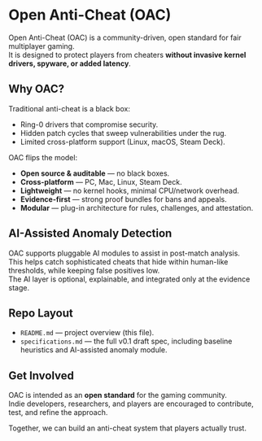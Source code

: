 # Open Anti-Cheat (OAC)

Open Anti-Cheat (OAC) is a community-driven, open standard for fair multiplayer gaming.  
It is designed to protect players from cheaters **without invasive kernel drivers, spyware, or added latency**.

## Why OAC?

Traditional anti-cheat is a black box:
- Ring-0 drivers that compromise security.
- Hidden patch cycles that sweep vulnerabilities under the rug.
- Limited cross-platform support (Linux, macOS, Steam Deck).

OAC flips the model:
- **Open source & auditable** — no black boxes.  
- **Cross-platform** — PC, Mac, Linux, Steam Deck.  
- **Lightweight** — no kernel hooks, minimal CPU/network overhead.  
- **Evidence-first** — strong proof bundles for bans and appeals.  
- **Modular** — plug-in architecture for rules, challenges, and attestation.  

## AI-Assisted Anomaly Detection

OAC supports pluggable AI modules to assist in post-match analysis.  
This helps catch sophisticated cheats that hide within human-like thresholds, while keeping false positives low.  
The AI layer is optional, explainable, and integrated only at the evidence stage.

## Repo Layout

- `README.md` — project overview (this file).  
- `specifications.md` — the full v0.1 draft spec, including baseline heuristics and AI-assisted anomaly module.  

## Get Involved

OAC is intended as an **open standard** for the gaming community.  
Indie developers, researchers, and players are encouraged to contribute, test, and refine the approach.  

Together, we can build an anti-cheat system that players actually trust.
